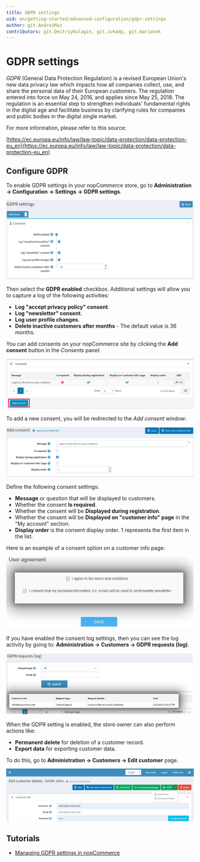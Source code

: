 ```yaml
---
title: GDPR settings
uid: en/getting-started/advanced-configuration/gdpr-settings
author: git.AndreiMaz
contributors: git.DmitriyKulagin, git.ivkadp, git.mariannk
---
```


# GDPR settings

*GDPR* (General Data Protection Regulation) is a revised European Union's new data privacy law which impacts how all companies collect, use, and share the personal data of their European customers. The regulation entered into force on May 24, 2016, and applies since May 25, 2018. The regulation is an essential step to strengthen individuals' fundamental rights in the digital age and facilitate business by clarifying rules for companies and public bodies in the digital single market.

For more information, please refer to this source:

[https://ec.europa.eu/info/law/law-topic/data-protection/data-protection-eu_en](https://ec.europa.eu/info/law/law-topic/data-protection/data-protection-eu_en)

## Configure GDPR

To enable GDPR settings in your nopCommerce store, go to **Administration → Configuration → Settings → GDPR settings**.

![Configure](_static/gdpr-settings/configure.jpg)

Then select the **GDPR enabled** checkbox. Additional settings will allow you to capture a log of the following activities:

* **Log "accept privacy policy" consent**.
* **Log "newsletter" consent**.
* **Log user profile changes**.
* **Delete inactive customers after months** - The default value is 36 months.

You can add consents on your nopCommerce site by clicking the **Add consent** button in the *Consents* panel:

![Consents](_static/gdpr-settings/consents.jpg)

To add a new consent, you will be redirected to the *Add consent* window:

![Add consent](_static/gdpr-settings/add-consent.jpg)

Define the following consent settings:

* **Message** or question that will be displayed to customers.
* Whether the consent **Is required**.
* Whether the consent will be **Displayed during registration**.
* Whether the consent will be **Displayed on "customer info" page** in the "My account" section.
* **Display order** is the consent display order. 1 represents the first item in the list.

Here is an example of a consent option on a customer info page:

![agreement](_static/gdpr-settings/agreement.png)

If you have enabled the consent log settings, then you can see the log activity by going to: **Administration → Customers → GDPR requests (log)**.

![log](_static/gdpr-settings/log.png)

When the GDPR setting is enabled, the store owner can also perform actions like:

* **Permanent delete** for deletion of a customer record.
* **Export data** for exporting customer data.

To do this, go to **Administration → Customers → Edit customer** page.

![customerdetails](_static/gdpr-settings/customerdetails.png)

## Tutorials

* [Managing GDPR settings in nopCommerce](https://www.youtube.com/watch?v=6bLc_TDqD18&feature=youtu.be)
